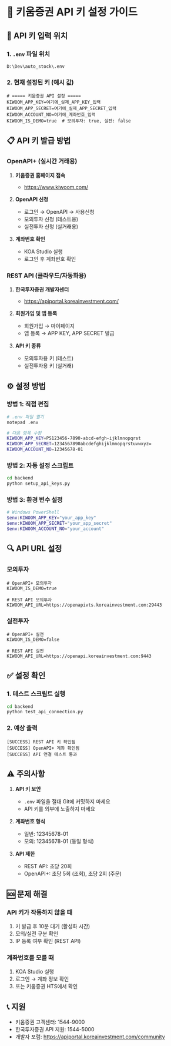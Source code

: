 # 📌 키움증권 API 키 설정 가이드

## 🔑 API 키 입력 위치

### 1. `.env` 파일 위치
```
D:\Dev\auto_stock\.env
```

### 2. 현재 설정된 키 (예시 값)
```env
# ===== 키움증권 API 설정 =====
KIWOOM_APP_KEY=여기에_실제_APP_KEY_입력
KIWOOM_APP_SECRET=여기에_실제_APP_SECRET_입력
KIWOOM_ACCOUNT_NO=여기에_계좌번호_입력
KIWOOM_IS_DEMO=true  # 모의투자: true, 실전: false
```

## 📋 API 키 발급 방법

### OpenAPI+ (실시간 거래용)
1. **키움증권 홈페이지 접속**
   - https://www.kiwoom.com/
   
2. **OpenAPI 신청**
   - 로그인 → OpenAPI → 사용신청
   - 모의투자 신청 (테스트용)
   - 실전투자 신청 (실거래용)

3. **계좌번호 확인**
   - KOA Studio 실행
   - 로그인 후 계좌번호 확인

### REST API (클라우드/자동화용)
1. **한국투자증권 개발자센터**
   - https://apiportal.koreainvestment.com/
   
2. **회원가입 및 앱 등록**
   - 회원가입 → 마이페이지
   - 앱 등록 → APP KEY, APP SECRET 발급
   
3. **API 키 종류**
   - 모의투자용 키 (테스트)
   - 실전투자용 키 (실거래)

## ⚙️ 설정 방법

### 방법 1: 직접 편집
```bash
# .env 파일 열기
notepad .env

# 다음 항목 수정
KIWOOM_APP_KEY=PS123456-7890-abcd-efgh-ijklmnopqrst
KIWOOM_APP_SECRET=1234567890abcdefghijklmnopqrstuvwxyz=
KIWOOM_ACCOUNT_NO=12345678-01
```

### 방법 2: 자동 설정 스크립트
```bash
cd backend
python setup_api_keys.py
```

### 방법 3: 환경 변수 설정
```powershell
# Windows PowerShell
$env:KIWOOM_APP_KEY="your_app_key"
$env:KIWOOM_APP_SECRET="your_app_secret"
$env:KIWOOM_ACCOUNT_NO="your_account"
```

## 🔍 API URL 설정

### 모의투자
```env
# OpenAPI+ 모의투자
KIWOOM_IS_DEMO=true

# REST API 모의투자
KIWOOM_API_URL=https://openapivts.koreainvestment.com:29443
```

### 실전투자
```env
# OpenAPI+ 실전
KIWOOM_IS_DEMO=false

# REST API 실전
KIWOOM_API_URL=https://openapi.koreainvestment.com:9443
```

## ✅ 설정 확인

### 1. 테스트 스크립트 실행
```bash
cd backend
python test_api_connection.py
```

### 2. 예상 출력
```
[SUCCESS] REST API 키 확인됨
[SUCCESS] OpenAPI+ 계좌 확인됨
[SUCCESS] API 연결 테스트 통과
```

## ⚠️ 주의사항

1. **API 키 보안**
   - `.env` 파일을 절대 Git에 커밋하지 마세요
   - API 키를 외부에 노출하지 마세요

2. **계좌번호 형식**
   - 일반: 12345678-01
   - 모의: 12345678-01 (동일 형식)

3. **API 제한**
   - REST API: 초당 20회
   - OpenAPI+: 초당 5회 (조회), 초당 2회 (주문)

## 🆘 문제 해결

### API 키가 작동하지 않을 때
1. 키 발급 후 10분 대기 (활성화 시간)
2. 모의/실전 구분 확인
3. IP 등록 여부 확인 (REST API)

### 계좌번호를 모를 때
1. KOA Studio 실행
2. 로그인 → 계좌 정보 확인
3. 또는 키움증권 HTS에서 확인

## 📞 지원

- 키움증권 고객센터: 1544-9000
- 한국투자증권 API 지원: 1544-5000
- 개발자 포럼: https://apiportal.koreainvestment.com/community